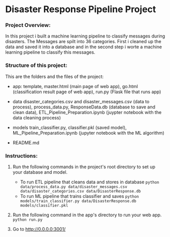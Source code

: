 # Disaster Response Pipeline Project

### Project Overview:
In this project i built a machine learning pipeline to classify messages during disasters.
The Messages are spilt into 36 categories. 
First i cleaned up the data and saved it into a database and in the second step i worte a machine learning pipeline to classify this messages.

### Structure of this project:

This are the folders and the files of the project:

- app:
template, 
master.html (main page of web app),
go.html (classification result page of web app),
run.py (Flask file that runs app)

- data
disaster_categories.csv  and 
disaster_messages.csv  (data to process),
process_data.py,
ResponseData.db   (database to save and clean data),
ETL_Pipeline_Preparation.ipynb (juypter notebook with the data cleaning process)

- models
train_classifier.py,
classifier.pkl  (saved model),
ML_Pipeline_Preparation.ipynb (jupyter notebook with the ML algorithm)

- README.md

### Instructions:
1. Run the following commands in the project's root directory to set up your database and model.

    - To run ETL pipeline that cleans data and stores in database
        `python data/process_data.py data/disaster_messages.csv data/disaster_categories.csv data/DisasterResponse.db`
    - To run ML pipeline that trains classifier and saves
        `python models/train_classifier.py data/DisasterResponse.db models/classifier.pkl`

2. Run the following command in the app's directory to run your web app.
    `python run.py`

3. Go to http://0.0.0.0:3001/


